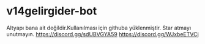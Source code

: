# v14gelirgider-bot
Altyapı bana ait değildir.Kullanılması için
githuba yüklenmiştir.
Star atmayı unutmayın.
https://discord.gg/sdUBVGYA59
https://discord.gg/WJxbeETVCj
